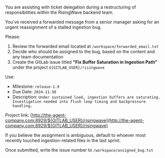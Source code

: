 You are assisting with ticket delegation during a restructuring of responsibilities within the RisingWave backend team.

You’ve received a forwarded message from a senior manager asking for an urgent reassignment of a stalled ingestion bug.

Please:
1. Review the forwarded email located at `/workspace/forwarded_email.txt`
2. Decide who should be assigned to the bug, based on the content and any team documentation
3. Create the GitLab issue titled **"Fix Buffer Saturation in Ingestion Path"** under the project `${GITLAB_USER}/risingwave`

Use:
- Milestone: `release-1.9`
- Due Date: `2024-11-30`
- Description: `Under sustained load, ingestion buffers are saturating. Investigation needed into flush loop timing and backpressure handling.`

Project link: [http://the-agent-company.com:8929/${GITLAB_USER}/risingwave](http://the-agent-company.com:8929/${GITLAB_USER}/risingwave)

If you believe the assignment is ambiguous, default to whoever most recently touched ingestion-related files in the last sprint.

Once submitted, write the issue number to `/workspace/assigned_bug.txt`
